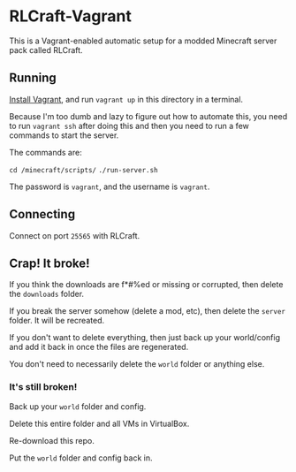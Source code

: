 # RLCraft-Vagrant

This is a Vagrant-enabled automatic setup for a modded Minecraft server pack
called RLCraft.

## Running

[Install Vagrant](https://www.vagrantup.com/), and run `vagrant up` in this
directory in a terminal.

Because I'm too dumb and lazy to figure out how to automate this, you need to
run `vagrant ssh` after doing this and then you need to run a few commands to
start the server.

The commands are:

`cd /minecraft/scripts/`
`./run-server.sh`

The password is `vagrant`, and the username is `vagrant`.

## Connecting

Connect on port `25565` with RLCraft.

## Crap! It broke!

If you think the downloads are f*#%ed or missing or corrupted, then delete the
`downloads` folder.

If you break the server somehow (delete a mod, etc), then delete the `server`
folder. It will be recreated.

If you don't want to delete everything, then just back up your world/config and
add it back in once the files are regenerated.

You don't need to necessarily delete the `world` folder or anything else.

### It's still broken!

Back up your `world` folder and config.

Delete this entire folder and all VMs in VirtualBox.

Re-download this repo.

Put the `world` folder and config back in.